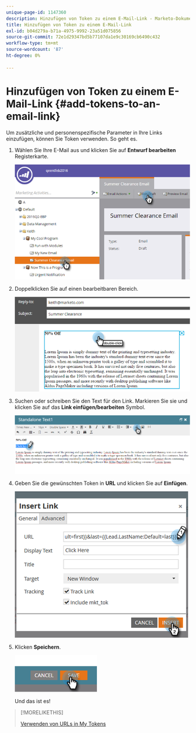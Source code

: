 ```yaml
---
unique-page-id: 1147360
description: Hinzufügen von Token zu einem E-Mail-Link - Marketo-Dokumente - Produktdokumentation
title: Hinzufügen von Token zu einem E-Mail-Link
exl-id: b04d279a-b71a-4975-9992-23a51d075856
source-git-commit: 72e1d29347bd5b77107da1e9c30169cb6490c432
workflow-type: tm+mt
source-wordcount: '87'
ht-degree: 0%

---
```


# Hinzufügen von Token zu einem E-Mail-Link {#add-tokens-to-an-email-link}

Um zusätzliche und personenspezifische Parameter in Ihre Links einzufügen, können Sie Token verwenden. So geht es.

1. Wählen Sie Ihre E-Mail aus und klicken Sie auf **Entwurf bearbeiten** Registerkarte.

   ![](assets/one.png)

1. Doppelklicken Sie auf einen bearbeitbaren Bereich.

   ![](assets/two.png)

1. Suchen oder schreiben Sie den Text für den Link. Markieren Sie sie und klicken Sie auf das **Link einfügen/bearbeiten** Symbol.

   ![](assets/three.png)

1. Geben Sie die gewünschten Token in **URL** und klicken Sie auf **Einfügen**.

   ![](assets/four.png)

1. Klicken **Speichern**.

   ![](assets/five.png)

   Und das ist es!

>[!MORELIKETHIS]
>
>[Verwenden von URLs in My Tokens](/help/marketo/product-docs/email-marketing/general/using-tokens/using-urls-in-my-tokens.md)
